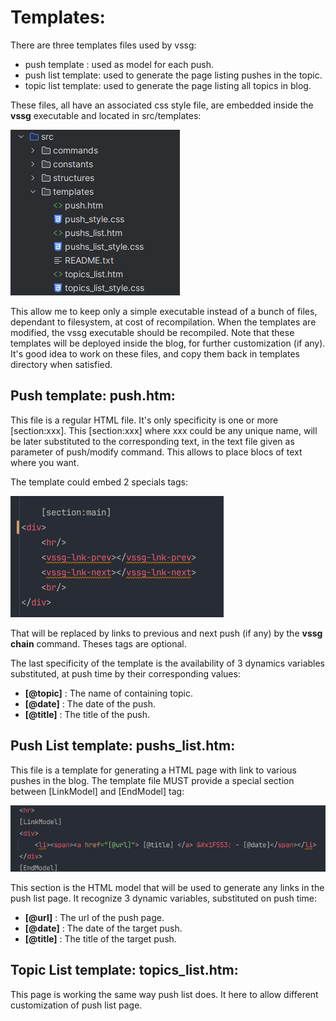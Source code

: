 # Templates:

There are three templates files used by vssg:
- push template : used as model for each push.
- push list template: used to generate the page listing pushes in the topic.
- topic list template: used to generate the page listing all topics in blog.

These files, all have an associated css style file, are embedded inside the **vssg** executable and located
in src/templates:

![Terminal](pictures/template_location.png "VSSG_BLOG_REMOTE_URL env example")

This allow me to keep only a simple executable instead of a bunch of files, dependant to filesystem, at cost
of recompilation. When the templates are modified, the vssg executable should be recompiled.  Note that these
templates will be deployed inside the blog, for further customization (if any). It's good idea to work on
these files, and copy them back in templates directory when satisfied.

## Push template: push.htm:

This file is a regular HTML file. It's only specificity is one or more  [section:xxx]. This  [section:xxx]
where xxx could be any unique name, will be later substituted to the corresponding text, in the text file
given as parameter of push/modify command. This allows to place blocs of text where you want.

The template could embed 2 specials tags:

![Terminal](pictures/prev_next_links.png "2 special tags")

That will be replaced by links to previous and next push (if any) by the **vssg chain** command. Theses tags are optional.

The last specificity of the template is the availability of 3 dynamics variables substituted, at push time by their
corresponding values:

- **[@topic]** : The name of containing topic.
- **[@date]** : The date of the push.
- **[@title]** : The title of the push.

## Push List template: pushs_list.htm:

This file is a template for generating a HTML page with link to various pushes in the blog. The template file MUST
provide a special section between [LinkModel] and [EndModel] tag:

![Terminal](pictures/link_model.png " Link models")

This section is the HTML model that will be used
to generate any links in the push list page. It recognize 3 dynamic variables, substituted on push time:

- **[@url]** : The url of the push page.
- **[@date]** : The date of the target push.
- **[@title]** : The title of the target push.

## Topic List template: topics_list.htm:

This page is working the same way push list does. It here to allow different customization of push list page.

